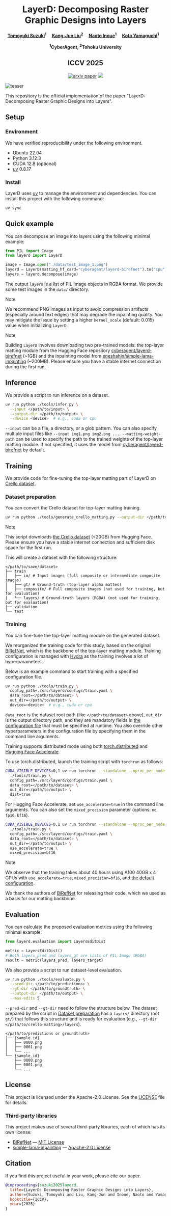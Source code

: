 <div align="center">
<h1> LayerD: Decomposing Raster Graphic Designs into Layers </h1>

<h4 align="center">
    <a href="https://tomoyukun.github.io/biography/">Tomoyuki Suzuki</a><sup>1</sup>&emsp;
    <a href="">Kang-Jun Liu</a><sup>2</sup>&emsp;
    <a href="https://naoto0804.github.io/">Naoto Inoue</a><sup>1</sup>&emsp;
    <a href="https://sites.google.com/view/kyamagu">Kota Yamaguchi</a><sup>1</sup>&emsp;
    <br>
    <br>
    <sup>1</sup>CyberAgent, <sup>2</sup>Tohoku University
</h4>

<h2 align="center">
ICCV 2025
</h2>

</div>

<div align="center">

[![arxiv paper](https://img.shields.io/badge/arxiv-paper-orange)](https://arxiv.org/abs/2509.25134)
<a href='https://cyberagentailab.github.io/LayerD/'><img src='https://img.shields.io/badge/Project-Page-Green'></a>

</div>

![teaser](static/teaser.png)

This repository is the official implementation of the paper "LayerD: Decomposing Raster Graphic Designs into Layers".

## Setup

### Environment

We have verified reproducibility under the following environment.

- Ubuntu 22.04
- Python 3.12.3
- CUDA 12.8 (optional)
- [uv](https://docs.astral.sh/uv/) 0.8.17

### Install

LayerD uses [uv](https://docs.astral.sh/uv/) to manage the environment and dependencies.
You can install this project with the following command:

```bash
uv sync
```

## Quick example

You can decompose an image into layers using the following minimal example:

```python
from PIL import Image
from layerd import LayerD

image = Image.open("./data/test_image_1.png")
layerd = LayerD(matting_hf_card="cyberagent/layerd-birefnet").to("cpu")
layers = layerd.decompose(image)
```

The output `layers` is a list of PIL Image objects in RGBA format.
We provide some test images in the `data/` directory.

> [!NOTE]
> We recommend PNG images as input to avoid compression artifacts (especially around text edges) that may degrade the inpainting quality. You may mitigate the issue by setting a higher `kernel_scale` (default: 0.015) value when initializing `LayerD`.

> [!NOTE]
> Building `LayerD` involves downloading two pre-trained models: the top-layer matting module from the Hugging Face repository [cyberagent/layerd-birefnet](https://huggingface.co/cyberagent/layerd-birefnet) (~1GB) and the inpainting model from [eneshahin/simple-lama-inpainting](https://github.com/enesmsahin/simple-lama-inpainting) (~200MB). Please ensure you have a stable internet connection during the first run.

## Inference

We provide a script to run inference on a dataset.

```bash
uv run python ./tools/infer.py \
  --input </path/to/input> \
  --output-dir </path/to/output> \
  --device <device>  # e.g., cuda or cpu
```

`--input` can be a file, a directory, or a glob pattern. You can also specify multiple input files like `--input img1.png img2.png ...`.
`--matting-weight-path` can be used to specify the path to the trained weights of the top-layer matting module. If not specified, it uses the model from [cyberagent/layerd-birefnet](https://huggingface.co/cyberagent/layerd-birefnet) by default.

## Training

We provide code for fine-tuning the top-layer matting part of LayerD on [Crello dataset](https://huggingface.co/datasets/cyberagent/crello).

### Dataset preparation

You can convert the Crello dataset for top-layer matting training.

```bash
uv run python ./tools/generate_crello_matting.py --output-dir </path/to/dataset> --inpainting --save-layers
```

> [!NOTE]
> This script downloads [the Crello dataset](https://huggingface.co/datasets/cyberagent/crello) (<20GB) from Hugging Face. Please ensure you have a stable internet connection and sufficient disk space for the first run.

This will create a dataset with the following structure:

```text
</path/to/save/dataset>
├── train
│   ├── im/ # Input images (full composite or intermediate composite images)
│   ├── gt/ # Ground-truth (top-layer alpha mattes)
│   ├── composite/ # Full composite images (not used for training, but for evaluation)
│   └── layers/ # Ground-truth layers (RGBA) (not used for training, but for evaluation)
├── validation
└── test
```

### Training

You can fine-tune the top-layer matting module on the generated dataset.

We reorganized the training code for this study, based on the original [BiRefNet](https://github.com/ZhengPeng7/BiRefNet/), which is the backbone of the top-layer matting module.
Training configuration is managed with [Hydra](https://hydra.cc/) as the training involves a lot of hyperparameters.

Below is an example command to start training with a specified configuration file.

```bash
uv run python ./tools/train.py \
  config_path=./src/layerd/configs/train.yaml \
  data_root=</path/to/dataset> \
  out_dir=</path/to/output> \
  device=<device>  # e.g., cuda or cpu
```

`data_root` is the dataset root path (like `</path/to/dataset>` above), `out_dir` is the output directory path, and they are mandatory fields in [the configuration file](./src/layerd/configs/train.yaml) that must be specified at runtime.
You also override other hyperparameters in the configuration file by specifying them in the command line arguments.

Training supports distributed mode using both [torch.distributed](https://pytorch.org/docs/stable/distributed.html) and [Hugging Face Accelerate](https://huggingface.co/docs/accelerate/index).

To use torch.distributed, launch the training script with `torchrun` as follows:

```bash
CUDA_VISIBLE_DEVICES=0,1 uv run torchrun --standalone --nproc_per_node 2 \
  ./tools/train.py \
  config_path=./src/layerd/configs/train.yaml \
  data_root=</path/to/dataset> \
  out_dir=</path/to/output> \
  dist=true
```

For Hugging Face Accelerate, set `use_accelerate=true` in the command line arguments.
You can also set the `mixed_precision` parameter (options: `no`, `fp16`, `bf16`).

```bash
CUDA_VISIBLE_DEVICES=0,1 uv run torchrun --standalone --nproc_per_node 2 \
  ./tools/train.py \
  config_path=./src/layerd/configs/train.yaml \
  data_root=</path/to/dataset> \
  out_dir=</path/to/output> \
  use_accelerate=true \
  mixed_precision=bf16
```

> [!NOTE]
> We observe that the training takes about 40 hours using A100 40GB x 4 GPUs with `use_accelerate=true`, `mixed_precision=bf16`, and [the default configuration](./src/layerd/configs/train.yaml).

We thank the authors of [BiRefNet](https://github.com/ZhengPeng7/BiRefNet) for releasing their code, which we used as a basis for our matting backbone.

## Evaluation

You can calculate the proposed evaluation metrics using the following minimal example:

```python
from layerd.evaluation import LayersEditDist

metric = LayersEditDist()
# Both layers_pred and layers_gt are lists of PIL.Image (RGBA)
result = metric(layers_pred, layers_target)
```

We also provide a script to run dataset-level evaluation.

```bash
uv run python ./tools/evaluate.py \
  --pred-dir </path/to/predictions> \
  --gt-dir </path/to/groundtruth> \
  --output-dir </path/to/output> \
  --max-edits 5
```

`--pred-dir` and `--gt-dir` need to follow the structure below.
The dataset prepared by the script in [Dataset preparation](#dataset-preparation) has a `layers/` directory (not `gt/`) that
follows this structure and is ready for evaluation (e.g., `--gt-dir </path/to/crello-matting>/layers`).

```text
</path/to/predictions or groundtruth>
├── {sample_id}
│   ├── 0000.png
│   ├── 0001.png
│   └── ...
└── {sample_id}
    ├── 0000.png
    ├── 0001.png
    └── ...
```

## License

This project is licensed under the Apache-2.0 License. See the [LICENSE](LICENSE) file for details.

### Third-party libraries

This project makes use of several third-party libraries, each of which has its own license:

- [BiRefNet](https://github.com/ZhengPeng7/BiRefNet) — [MIT License](https://github.com/ZhengPeng7/BiRefNet/blob/main/LICENSE)
- [simple-lama-inpainting](https://github.com/enesmsahin/simple-lama-inpainting) — [Apache-2.0 License](https://github.com/enesmsahin/simple-lama-inpainting/blob/main/LICENSE)

## Citation

If you find this project useful in your work, please cite our paper.

```bibtex
@inproceedings{suzuki2025layerd,
  title={LayerD: Decomposing Raster Graphic Designs into Layers},
  author={Suzuki, Tomoyuki and Liu, Kang-Jun and Inoue, Naoto and Yamaguchi, Kota},
  booktitle={ICCV},
  year={2025}
}
```
